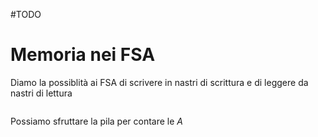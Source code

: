 #TODO 
# Memoria nei FSA
Diamo la possiblità ai FSA di scrivere in nastri di scrittura e di leggere da nastri di lettura


```
```

Possiamo sfruttare la pila per contare le $A$